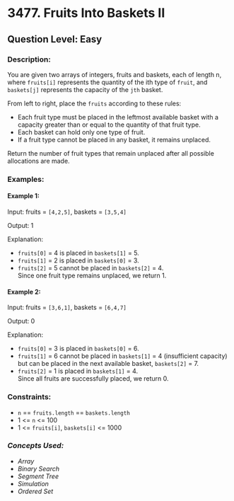 # 3477. Fruits Into Baskets II
## Question Level: Easy
### Description:
You are given two arrays of integers, fruits and baskets, each of length n, where `fruits[i]` represents the quantity of the ith type of `fruit`, and `baskets[j]` represents the capacity of the `jth` basket.

From left to right, place the `fruits` according to these rules:
- Each fruit type must be placed in the leftmost available basket with a capacity greater than or equal to the quantity of that fruit type.
- Each basket can hold only one type of fruit.
- If a fruit type cannot be placed in any basket, it remains unplaced.

Return the number of fruit types that remain unplaced after all possible allocations are made.

### Examples:
#### Example 1:

Input: fruits = `[4,2,5]`, baskets = `[3,5,4]`

Output: 1

Explanation:

- `fruits[0]` = 4 is placed in `baskets[1]` = 5.
- `fruits[1]` = 2 is placed in `baskets[0]` = 3.
- `fruits[2]` = 5 cannot be placed in `baskets[2]` = 4.  
Since one fruit type remains unplaced, we return 1.

#### Example 2:

Input: fruits = `[3,6,1]`, baskets = `[6,4,7]`

Output: 0

Explanation:

- `fruits[0]` = 3 is placed in `baskets[0]` = 6.
- `fruits[1]` = 6 cannot be placed in `baskets[1]` = 4 (insufficient capacity) but can be placed in the next available basket, `baskets[2]` = 7.
- `fruits[2]` = 1 is placed in `baskets[1]` = 4.  
Since all fruits are successfully placed, we return 0.

### Constraints:

- `n` == `fruits.length` == `baskets.length`
- 1 <= `n` <= 100
- 1 <= `fruits[i]`, `baskets[i]` <= 1000

### <i>Concepts Used:
- Array
- Binary Search
- Segment Tree
- Simulation
- Ordered Set</i>